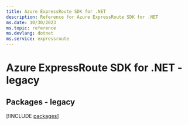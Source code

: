 ```yaml
---
title: Azure ExpressRoute SDK for .NET
description: Reference for Azure ExpressRoute SDK for .NET
ms.date: 10/30/2023
ms.topic: reference
ms.devlang: dotnet
ms.service: expressroute
---
```

# Azure ExpressRoute SDK for .NET - legacy
## Packages - legacy
[!INCLUDE [packages](expressroute-index.md)]